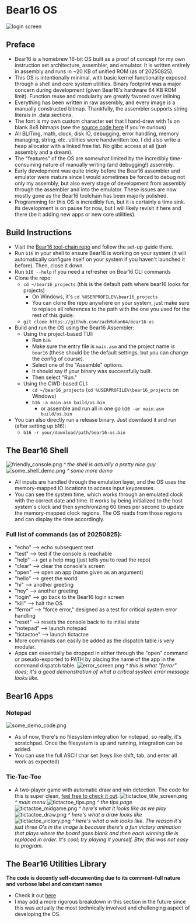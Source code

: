 # Bear16 OS
![login screen](screenshots/login_screen.png)
## Preface
- Bear16 is a homebrew 16-bit OS built as a proof of concept for my own instruction set architecture, assembler, and emulator. It is written entirely in assembly and runs in ~20 KB of unified ROM (as of 20250825).
- This OS is intentionally minimal, with basic kernel functionality exposed through a shell and core system utilities. Binary footprint was a major concern during development (given Bear16's hardware 64 KB ROM limit). Function reuse and modularity are greatly favored over inlining.
- Everything has been written in raw assembly, and every image is a manually constructed bitmap. Thankfully, the assembler supports string literals in .data sections.
- The font is my own custom character set that I hand-drew with 1s on blank 8x8 bitmaps (see the [source code here](text_processing.asm) if you're curious)
- All BLITing, math, clock, disk IO, debugging, error handling, memory managing, string, etc. utilities were handwritten too. I did also write a heap allocator with a linked free list. No glibc access at all (just assembly and a dream).
- The "features" of the OS are somewhat limited by the incredibly time-consuming nature of manually writing (and debugging!) assembly.
- Early development was quite tricky before the Bear16 assembler and emulator were mature since I would sometimes be forced to debug not only my assembly, but also every stage of development from assembly through the assembler and into the emulator. These issues are now mostly gone as the Bear16 toolchain has been majorly polished.
- Programming for this OS is incredibly fun, but it is certainly a time sink. Its development is on pause for now, but I will likely revisit it here and there (be it adding new apps or new core utilities).
## Build Instructions
- Visit the [Bear16 tool-chain repo](https://github.com/zachMahan64/bear16) and follow the set-up guide there.
- Run `b16` in your shell to ensure Bear16 is working on your system (it will automatically configure itself on your system if you haven't launched it before). Then, close it down.
- Run `b16 --help` if you need a refresher on Bear16 CLI commands
- Clone the repo:
  - `cd ~/bear16_projects` (this is the default path where bear16 looks for projects)
    - On Windows, it's `cd %USERPROFILE%\bear16_projects`
    - You can clone the repo anywhere on your system, just make sure to replace all references to the path with the one you used for the rest of this guide.
  - `git clone https://github.com/zachMahan64/bear16-os`
- Build and run the OS using the Bear16 Assembler:
  - Using the project-based TUI:
    - Run `b16`
    - Make sure the entry file is `main.asm` and the project name is `bear16` (these should be the default settings, but you can change the config of course).
    - Select one of the "Assemble" options.
    - It should say if your binary was successfully built.
    - Then select "Run."
  - Using the CWD-based CLI:
    - `cd ~/bear16_projects` (`cd %USERPROFILE%\bear16_projects` on Windows)
    - `b16 -a main.asm build/os.bin`
      - or assemble and run all in one go `b16 -ar main.asm build/os.bin`
- You can also directly run a release binary. Just downlaod it and run (after setting up b16):
  - `b16 -r your/download/path/bear16-os.bin`

## The Bear16 Shell
![friendly_console.png](screenshots/friendly_console.png)
*^ the shell is actually a pretty nice guy*
![some_shell_demo.png](screenshots/some_shell_demo.png)
*^ some more demo*
- All inputs are handled through the emulation layer, and the OS uses the memory-mapped IO locations to access input keypresses.
- You can see the system time, which works through an emulated clock with the correct date and time. It works by being initialized to the host system's clock and then synchronizing 60 times per second to update the memory-mapped clock regions. The OS reads from those regions and can display the time accordingly.
### Full list of commands (as of 20250825):
- "echo" --> echo subsequent text
- "test" --> test if the console is reachable
- "help" --> get a help msg (just tells you to read the repo)
- "clear" --> clear the console's screen
- "open" --> open an app (name given as an argument)
- "hello" --> greet the world
- "hi" --> another greeting
- "hey" --> another greeting
- "login" --> go back to the Bear16 login screen
- "kill" --> halt the OS
- "ferror" --> "force error," designed as a test for critical system error handling
- "reset" --> resets the console back to its initial state
- "notepad" --> launch notepad
- "tictactoe" --> launch tictactoe
- More commands can easily be added as the dispatch table is very modular.
- Apps can essentially be dropped in either through the "open" command or pseudo-exported to PATH by placing the name of the app in the command dispatch table.
![error_screen.png](screenshots/error_screen.png)
*^ this is what "ferror" does; it's a good demonstration of what a critical system error message looks like.*

## Bear16 Apps
### Notepad
![some_demo_code.png](screenshots/some_demo_code.png)
- As of now, there's no filesystem integration for notepad, so really, it's scratchpad. Once the filesystem is up and running, integration can be added.
- You can use the full ASCII char set (keys like shift, tab, and enter all work as expected)
### Tic-Tac-Toe
- A two-player game with automatic draw and win detection. The code for this is super clean, [feel free to check it out](apps/tictactoe/main.asm).
![tictactoe_title_screen.png](screenshots/tictactoe_title_screen.png)
*^ main menu*
![tictactoe_tips.png](screenshots/tictactoe_tips.png)
*^ the tips page*
![tictactoe_midgame.png](screenshots/tictactoe_midgame.png)
*^ here's what it looks like as we play*
![tictactoe_draw.png](screenshots/tictactoe_draw.png)
*^ here's what a draw looks like*
![tictactoe_victory.png](screenshots/tictactoe_victory.png)
*^ here's what a win looks like. The reason it's just three O's in the image is because there's a fun victory animation that plays where the board goes blank and then each winning tile is replaced in order. It's cool; try playing it yourself. Btw, this was not easy to program.*
## The Bear16 Utilities Library
**The code is decently self-documenting due to its comment-full nature and verbose label and constant names**
- Check it out [here](util/)
- I may add a more rigorous breakdown in this section in the future since this was actually the most technically involved and challenging aspect of developing the OS.
